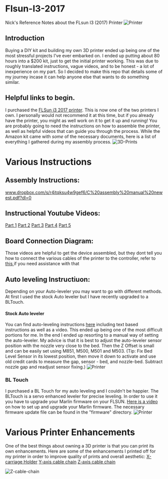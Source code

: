 # Flsun-I3-2017
Nick's Reference Notes about the FLsun I3 (2017) Printer
![Printer](https://github.com/NickEngmann/Flsun-I3-2017/blob/master/images/1.jpg)
## Introduction
Buying a DIY kit and building my own 3D printer ended up being one of the most stressful projects I've ever embarked on. I ended up putting about 80 hours into a $200 kit, just to get the initial printer working.
This was due to roughly translated instructions, vague videos, and to be honest - a lot of inexperience on my part. So I decided to make this repo that details some of my journey incase it can help anyone else that wants to do something similar.

## Helpful links to begin.
I purchased the <a href="https://www.amazon.com/FLSUN-Printer-leveling-Desktop-Printing/dp/B01N6BEK4R/ref=cm_cr_arp_d_product_top?ie=UTF8">FLSun i3 2017 printer</a>. This is now one of the two printers I own. I personally would not recommend it at this time, but if you already have the printer, you might as well work on it to get it up and running!
You are probably going to need the instructions on how to assemble the printer, as well as helpful videos that can guide you through the process. While the Amazon kit came with <i>some</i> of the necessary documents, here is a list of everything I gathered during my assembly process.
![3D-Prints](https://github.com/NickEngmann/Flsun-I3-2017/blob/master/images/2.jpg)

# Various Instructions

## Assembly Instructions:
www.dropbox.com/s/r4itqksu4w9gef6/C%20assembly%20manual%20newest.pdf?dl=0

## Instructional Youtube Videos:
<a href="youtu.be/Ok7igmasvXQ">Part 1</a>
<a href="youtu.be/bGDFUZiFhco">Part 2</a>
<a href="youtu.be/PI1t_t1kJ3A">Part 3</a>
<a href="youtu.be/oagV9PlhO2M">Part 4</a>
<a href="youtu.be/7kDTEWIiLE8">Part 5</a>

## Board Connection Diagram:
Those videos are helpful to get the device assembled, but they dont tell you how to connect the various cables of the printer to the controller, refer to <a href="https://ibb.co/noyNLv"> this </a> if you need assistance with that

## Auto leveling Instructiuon:
Depending on your Auto-leveler you may want to go with different methods. At first I used the stock Auto leveler but I have recently upgraded to a BLTouch. 

#### Stock Auto leveler
You can find auto-leveling instructions <a href="www.dropbox.com/s/ksriv7bdjm1eave/How%20to%20use%20auto-leveling%20system%20for%20i3.zip?dl=0"> here</a> including text based instructions as well as a video.
This ended up being one of the most difficult portions for me. In the end I ended up resorting to a manual way of setting the auto-leveler. My advice is that it is best to adjust the auto-leveler sensor position with the nozzle very close to the bed.
Then the Z Offset is small and can be easily set using M851, M500, M501 and M503.
(Tip: Fix Bed Level Sensor in its lowest position, then move it down to activate and use old credit cards to measure the gap, sensor - bed, and nozzle-bed. Subtract nozzle gap and readjust sensor fixing.)
![Printer](https://github.com/NickEngmann/Flsun-I3-2017/blob/master/images/3.jpg)

### BL Touch
I purchased a BL Touch for my auto leveling and I couldn't be happier. The BLTouch is a servo enhanced leveler for precise leveling. In order to use it you have to upgrade your Marlin firmware on your FLSUN. <a href="https://www.youtube.com/watch?v=3gwWVFtdg-4">Here is a video</a> on how to set up and upgrade your Marlin firmware. The necessary firmware update file can be found in the "firmware" directory.
![Printer](https://github.com/NickEngmann/Flsun-I3-2017/blob/master/images/BLTouch.jpg)
# Various Printer Enhancements

One of the best things about owning a 3D printer is that you can print its own enhancements. Here are some of the enhancements I printed off for my printer in order to improve quality of prints and overall aesthetic:
<a href="https://www.thingiverse.com/thing:2481325">X-carriage Holder</a>
<a href="https://www.thingiverse.com/thing:2113492">Y-axis cable chain</a>
<a href="https://www.thingiverse.com/thing:2120148">Z-axis cable chain</a>

![Z-cable-chain](https://github.com/NickEngmann/Flsun-I3-2017/blob/master/images/4.jpg)
